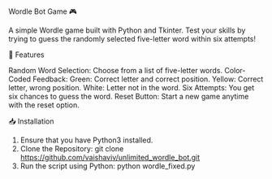 Wordle Bot Game 🎮

A simple Wordle game built with Python and Tkinter. Test your skills by trying to guess the randomly selected five-letter word within six attempts! 

📝 Features

Random Word Selection: Choose from a list of five-letter words.
Color-Coded Feedback:
Green: Correct letter and correct position.
Yellow: Correct letter, wrong position.
White: Letter not in the word.
Six Attempts: You get six chances to guess the word.
Reset Button: Start a new game anytime with the reset option.

📥 Installation
1. Ensure that you have Python3 installed.
2. Clone the Repository:
git clone https://github.com/vaishaviv/unlimited_wordle_bot.git
3. Run the script using Python:
     python wordle_fixed.py

